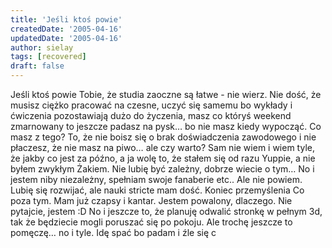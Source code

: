 ```yaml
---
title: 'Jeśli ktoś powie'
createdDate: '2005-04-16'
updatedDate: '2005-04-16'
author: sielay
tags: [recovered]
draft: false
---
```


Jeśli ktoś powie Tobie, że studia zaoczne są łatwe - nie wierz. Nie dość, że musisz ciężko pracować na czesne, uczyć się samemu bo wykłady i ćwiczenia pozostawiają dużo do życzenia, masz co któryś weekend zmarnowany to jeszcze padasz na pysk… bo nie masz kiedy wypocząć. Co masz z tego? To, że nie boisz się o brak doświadczenia zawodowego i nie płaczesz, że nie masz na piwo… ale czy warto? Sam nie wiem i wiem tyle, że jakby co jest za późno, a ja wolę to, że stałem się od razu Yuppie, a nie byłem zwykłym Żakiem. Nie lubię być zależny, dobrze wiecie o tym… No i jestem niby niezależny, spełniam swoje fanaberie etc.. Ale nie powiem. Lubię się rozwijać, ale nauki stricte mam dość. Koniec przemyślenia Co poza tym. Mam już czapsy i kantar. Jestem powalony, dlaczego. Nie pytajcie, jestem :D No i jeszcze to, że planuję odwalić stronkę w pełnym 3d, tak że będziecie mogli poruszać się po pokoju. Ale trochę jeszcze to pomęczę… no i tyle. Idę spać bo padam i źle się c
